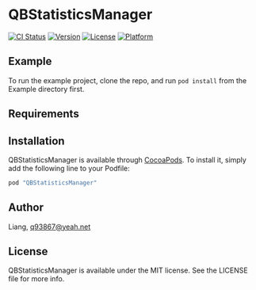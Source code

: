 # QBStatisticsManager

[![CI Status](http://img.shields.io/travis/Liang/QBStatisticsManager.svg?style=flat)](https://travis-ci.org/Liang/QBStatisticsManager)
[![Version](https://img.shields.io/cocoapods/v/QBStatisticsManager.svg?style=flat)](http://cocoapods.org/pods/QBStatisticsManager)
[![License](https://img.shields.io/cocoapods/l/QBStatisticsManager.svg?style=flat)](http://cocoapods.org/pods/QBStatisticsManager)
[![Platform](https://img.shields.io/cocoapods/p/QBStatisticsManager.svg?style=flat)](http://cocoapods.org/pods/QBStatisticsManager)

## Example

To run the example project, clone the repo, and run `pod install` from the Example directory first.

## Requirements

## Installation

QBStatisticsManager is available through [CocoaPods](http://cocoapods.org). To install
it, simply add the following line to your Podfile:

```ruby
pod "QBStatisticsManager"
```

## Author

Liang, q93867@yeah.net

## License

QBStatisticsManager is available under the MIT license. See the LICENSE file for more info.

